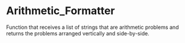 # Arithmetic_Formatter
Function that receives a list of strings that are arithmetic problems and returns the problems arranged vertically and side-by-side.
